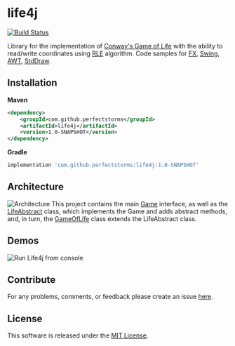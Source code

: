 # life4j
[![Build Status](https://travis-ci.com/perfectstorms/life4j.svg?branch=master)](https://travis-ci.com/perfectstorms/life4j)

Library for the implementation of 
[Conway's Game of Life](https://en.wikipedia.org/wiki/Conway's_Game_of_Life)
with the ability to read/write coordinates using
[RLE](https://en.wikipedia.org/wiki/Run-length_encoding)
algorithm.
Code samples for [FX](), [Swing](), [AWT](), [StdDraw]().

## Installation
**Maven**
```xml
<dependency>
    <groupId>com.github.perfectstorms</groupId>
    <artifactId>life4j</artifactId>
    <version>1.0-SNAPSHOT</version>
</dependency>
```
**Gradle**
```groovy
implementation 'com.github.perfectstorms:life4j:1.0-SNAPSHOT'
```

## Architecture
![Architecture](https://i.ibb.co/xSCRG2K/life4j.png)
This project contains the main 
[Game](src/main/java/org/perfectstorms/life4j/Game.java) 
interface, as well as the 
[LifeAbstract](src/main/java/org/perfectstorms/life4j/AbstractLife.java) class, 
which implements the Game and adds abstract methods, and, in turn, 
the 
[GameOfLife](src/main/java/org/perfectstorms/life4j/GameOfLife.java)
class extends the LifeAbstract class.

## Demos
![Run Life4j from console](https://i.ibb.co/zbtXmtJ/life.gif)

## Contribute
For any problems, comments, or feedback please create an issue [here](https://github.com/perfectstorms/life4j/issues).
<br>

## License
This software is released under the [MIT License](http://mitlicense.org).